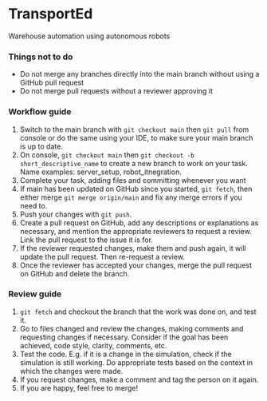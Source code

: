 # TransportEd
Warehouse automation using autonomous robots

### Things not to do
- Do not merge any branches directly into the main branch without using a GitHub pull request
- Do not merge pull requests without a reviewer approving it

### Workflow guide
1. Switch to the main branch with `git checkout main` then `git pull` from console or do the same using your IDE, to make sure your main branch is up to date.
2. On console, `git checkout main` then `git checkout -b short_descriptive_name` to create a new branch to work on your task. Name examples: server_setup, robot_itnegration.
3. Complete your task, adding files and committing whenever you want
4. If main has been updated on GitHub since you started, `git fetch`, then either merge `git merge origin/main` and fix any merge errors if you need to.
5. Push your changes with `git push`.
6. Create a pull request on GitHub, add any descriptions or explanations as necessary, and mention the appropriate reviewers to request a review. Link the pull request to the issue it is for.
7. If the reviewer requested changes, make them and push again, it will update the pull request. Then re-request a review.
8. Once the reviewer has accepted your changes, merge the pull request on GitHub and delete the branch.

### Review guide
1. `git fetch` and checkout the branch that the work was done on, and test it.
2. Go to files changed and review the changes, making comments and requesting changes if necessary. Consider if the goal has been achieved, code style, clarity, comments, etc.
3. Test the code. E.g. if it is a change in the simulation, check if the simulation is still working. Do appropriate tests based on the context in which the changes were made.
4. If you request changes, make a comment and tag the person on it again.
5. If you are happy, feel free to merge!
